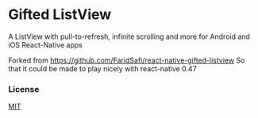 # Gifted ListView

A ListView with pull-to-refresh, infinite scrolling and more for Android and iOS React-Native apps

Forked from https://github.com/FaridSafi/react-native-gifted-listview
So that it could be made to play nicely with react-native 0.47


### License

[MIT](LICENSE.md)
